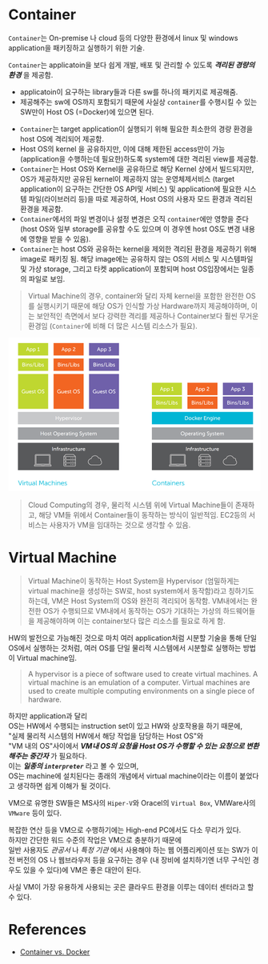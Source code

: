 # Container

`Container`는 On-premise 나 cloud 등의 다양한 환경에서 linux 및 windows application을 패키징하고 실행하기 위한 기술.

`Container`는 applicatoin을 보다 쉽게 개발, 배포 및 관리할 수 있도록 ***격리된 경량의 환경*** 을 제공함.
  - applicatoin이 요구하는 library들과 다른 sw를 하나의 패키지로 제공해줌.
  - 제공해주는 sw에 OS까지 포함되기 때문에 사실상 `container`를 수행시킬 수 있는 SW만이 Host OS (=Docker)에 있으면 된다.

* `Container`는 target application이 실행되기 위해 필요한 최소한의 경량 환경을 host OS에 격리되어 제공함.
* Host OS의 kernel 을 공유하지만, 이에 대해 제한된 access만이 가능(application을 수행하는데 필요한)하도록 system에 대한 격리된 view를 제공함.
* `Container`는 Host OS와 Kernel을 공유하므로 해당 Kernel 상에서 빌드되지만, OS가 제공하지만 공유된 kernel이 제공하지 않는 운영체제서비스 (target application이 요구하는 간단한 OS API및 서비스) 및 application에 필요한 시스템 파일(라이브러리 등)을 따로 제공하여, Host OS의 사용자 모드 환경과 격리된 환경을 제공함.
* `Container`에서의 파일 변경이나 설정 변경은 오직 `container`에만 영향을 준다(host OS와 일부 storage를 공유할 수도 있으며 이 경우엔 host OS도 변경 내용에 영향을 받을 수 있음).
* `Container`는 host OS와 공유하는 kernel을 제외한 격리된 환경을 제공하기 위해 image로 패키징 됨. 해당 image에는 공유하지 않는 OS의 서비스 및 시스템파일 및 가상 storage, 그리고 타켓 application이 포함되며 host OS입장에서는 일종의 파일로 보임.

> Virtual Machine의 경우, container와 달리 자체 kernel을 포함한 완전한 OS를 실행시키기 때문에 해당 OS가 인식할 가상 Hardware까지 제공해야하며, 이는 보안적인 측면에서 보다 강력한 격리를 제공하나 Container보다 훨씬 무거운 환경임 (`Container`에 비해 더 많은 시스템 리소스가 필요).

![](./img/container_vs_vm.png)

> Cloud Computing의 경우, 물리적 시스템 위에 Virtual Machine들이 존재하고, 해당 VM들 위에서 Container들이 동작하는 방식이 일반적임. EC2등의 서비스는 사용자가 VM을 임대하는 것으로 생각할 수 있음.

# Virtual Machine

> Virtual Machine이 동작하는 Host System을 Hypervisor (엄밀하게는 virtual machine을 생성하는 SW로, host system에서 동작함)라고 칭하기도 하는데, VM은 Host System의 OS와 완전히 격리되어 동작함. VM내에서는 완전한 OS가 수행되므로 VM내에서 동작하는 OS가 기대하는 가상의 하드웨어들을 제공해야하며 이는 container보다 많은 리소스를 필요로 하게 함.

HW의 발전으로 가능해진 것으로 마치 여러 application처럼 시분할 기술을 통해 단일 OS에서 실행하는 것처럼, 여러 OS를 단일 물리적 시스템에서 시분할로 실행하는 방법이 Virtual machine임.

> A hypervisor is a piece of software used to create virtual machines. A virtual machine is an emulation of a computer. Virtual machines are used to create multiple computing environments on a single piece of hardware.

하지만 application과 달리  
OS는 HW에서 수행되는 instruction set이 있고 HW와 상호작용을 하기 때문에,  
"실제 물리적 시스템의 HW에서 해당 작업을 담당하는 Host OS"와  
"VM 내의 OS"사이에서 ***VM내 OS의 요청을 Host OS가 수행할 수 있는 요청으로 변환해주는 중간자*** 가 필요하다.  
이는 ***일종의 `interpreter`*** 라고 볼 수 있으며,  
OS는 machine에 설치된다는 종래의 개념에서 virtual machine이라는 이름이 붙었다고 생각하면 쉽게 이해가 될 것이다.

VM으로 유명한 SW들은 MS사의 `Hiper-V`와 Oracel의 `Virtual Box`, VMWare사의 `VMware` 등이 있다.

복잡한 연산 등을 VM으로 수행하기에는 High-end PC에서도 다소 무리가 있다.  
하지만 간단한 워드 수준의 작업은 VM으로 충분하기 때문에  
일반 사용자도 *관공서* 나 *특정 기관* 에서 사용해야 하는 웹 어플리케이션 또는 SW가 이전 버전의 OS 나 웹브라우저 등을 요구하는 경우 (내 장비에 설치하기엔 너무 구식인 경우도 있을 수 있다)에 VM은 좋은 대안이 된다.

사실 VM이 가장 유용하게 사용되는 곳은 클라우드 환경을 이루는 데이터 센터라고 할 수 있다.

# References

* [Container vs. Docker](https://hazel-developer.tistory.com/m/242)
